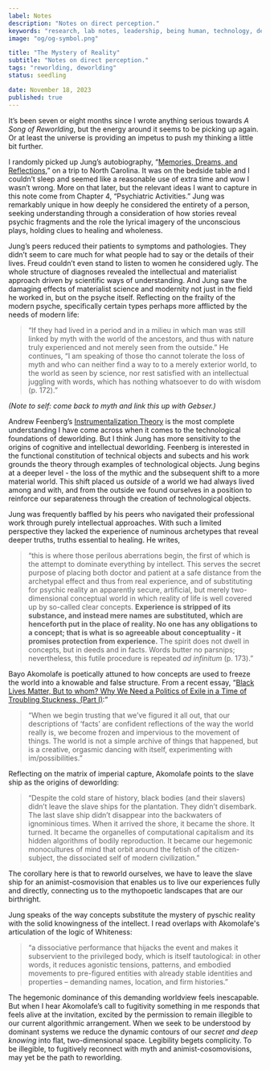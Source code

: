 ```yaml
---
label: Notes
description: "Notes on direct perception."
keywords: "research, lab notes, leadership, being human, technology, design, cosmology, worlding"
image: "og/og-symbol.png"

title: "The Mystery of Reality"
subtitle: "Notes on direct perception."
tags: "reworlding, deworlding"
status: seedling

date: November 18, 2023
published: true
---
```


It’s been seven or eight months since I wrote anything serious towards _A Song of Reworlding_, but the energy around it seems to be picking up again. Or at least the universe is providing an impetus to push my thinking a little bit further.

I randomly picked up Jung’s autobiography, “[Memories, Dreams, and Reflections](https://archive.org/details/MemoriesDreamsReflectionsCarlJung_201608),” on a trip to North Carolina. It was on the bedside table and I couldn’t sleep and seemed like a reasonable use of extra time and wow I wasn’t wrong. More on that later, but the relevant ideas I want to capture in this note come from Chapter 4, “Psychiatric Activities.” Jung was remarkably unique in how deeply he considered the entirety of a person, seeking understanding through a consideration of how stories reveal psychic fragments and the role the lyrical imagery of the unconscious plays, holding clues to healing and wholeness.

Jung’s peers reduced their patients to symptoms and pathologies. They didn’t seem to care much for what people had to say or the details of their lives. Freud couldn’t even stand to listen to women he considered ugly. The whole structure of diagnoses revealed the intellectual and materialist approach driven by scientific ways of understanding. And Jung saw the damaging effects of materialist science and modernity not just in the field he worked in, but on the psyche itself. Reflecting on the frailty of the modern psyche, specifically certain types perhaps more afflicted by the needs of modern life:

> “If they had lived in a period and in a milieu in which man was still linked by myth with the world of the ancestors, and thus with nature truly experienced and not merely seen from the outside.” He continues, “I am speaking of those tho cannot tolerate the loss of myth and who can neither find a way to to a merely exterior world, to the world as seen by science, nor rest satisfied with an intellectual juggling with words, which has nothing whatsoever to do with wisdom (p. 172).”

_(Note to self: come back to myth and link this up with Gebser.)_

Andrew Feenberg’s [Instrumentalization Theory](https://www.sfu.ca/~andrewf/books/critbio.pdf) is the most complete understanding I have come across when it comes to the technological foundations of deworlding. But I think Jung has more sensitivity to the origins of cognitive and intellectual deworlding. Feenberg is interested in the functional constitution of technical objects and subects and his work grounds the theory through examples of technological objects. Jung begins at a deeper level - the loss of the mythic and the subsequent shift to a more material world. This shift placed us _outside_ of a world we had always lived among and with, and from the outside we found ourselves in a position to reinforce our separateness through the creation of technological objects.  

Jung was frequently baffled by his peers who navigated their professional work through purely intellectual approaches. With such a limited perspective they lacked the experience of numinous archetypes that reveal deeper truths, truths essential to healing. He writes,

> “this is where those perilous aberrations begin, the first of which is the attempt to dominate everything by intellect. This serves the secret purpose of placing both doctor and patient at a safe distance from the archetypal effect and thus from real experience, and of substituting for psychic reality an apparently secure, artificial, but merely two-dimensional conceptual world in which reality of life is well covered up by so-called clear concepts. **Experience is stripped of its substance, and instead mere names are substituted, which are henceforth put in the place of reality. No one has any obligations to a concept; that is what is so agreeable about conceptuality - it promises protection from experience.** The spirit does not dwell in concepts, but in deeds and in facts. Words butter no parsnips; nevertheless, this futile procedure is repeated _ad infinitum_ (p. 173).”

Bayo Akomolafe is poetically attuned to how concepts are used to freeze the world into a knowable and false structure. From a recent essay, “[Black Lives Matter, But to whom? Why We Need a Politics of Exile in a Time of Troubling Stuckness, (Part I)](https://www.democracyandbelongingforum.org/forum-blog/black-lives-matter-but-to-whom-part-1):”

>“When we begin trusting that we’ve figured it all out, that our descriptions of ‘facts’ are confident reflections of the way the world really is, we become frozen and impervious to the movement of things. The world is not a simple archive of things that happened, but is a creative, orgasmic dancing with itself, experimenting with im/possibilities.”

Reflecting on the matrix of imperial capture, Akomolafe points to the slave ship as the origins of deworlding:

> “Despite the cold stare of history, black bodies (and their slavers) didn’t leave the slave ships for the plantation. They didn’t disembark. The last slave ship didn’t disappear into the backwaters of ignominious times. When it arrived the shore, it became the shore. It turned. It became the organelles of computational capitalism and its hidden algorithms of bodily reproduction. It became our hegemonic monocultures of mind that orbit around the fetish of the citizen-subject, the dissociated self of modern civilization.”

The corollary here is that to reworld ourselves, we have to leave the slave ship for an animist-cosmovision that enables us to live our experiences fully and directly, connecting us to the mythopoetic landscapes that are our birthright.

Jung speaks of the way concepts substitute the mystery of pyschic reality with the solid knowingness of the intellect. I read overlaps with Akomolafe's articulation of the logic of Whiteness:

> “a dissociative performance that hijacks the event and makes it subservient to the privileged body, which is itself tautological: in other words, it reduces agonistic tensions, patterns, and embodied movements to pre-figured entities with already stable identities and properties – demanding names, location, and firm histories.”

The hegemonic dominance of this demanding worldview feels inescapable. But when I hear Akomolafe’s call to fugitivity something in me responds that feels alive at the invitation, excited by the permission to remain illegible to our current algorithmic arrangement. When we seek to be understood by dominant systems we reduce the dynamic contours of our _secret and deep knowing_ into  flat, two-dimensional space. Legibility begets complicity. To be illegible, to fugitively reconnect with myth and animist-cosomovisions, may yet be the path to reworlding.
